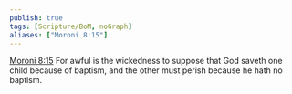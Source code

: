 ```yaml
---
publish: true
tags: [Scripture/BoM, noGraph]
aliases: ["Moroni 8:15"]
---
```

[Moroni 8:15](https://churchofjesuschrist.org/study/scriptures/bofm/moro/8?lang=eng&id=p15#p15) For awful is the wickedness to suppose that God saveth one child because of baptism, and the other must perish because he hath no baptism.
